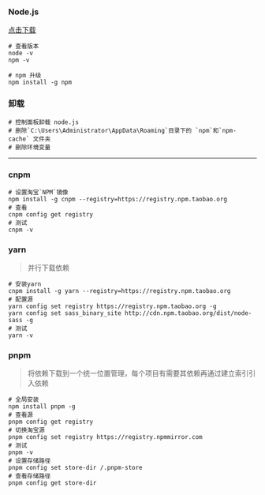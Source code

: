 ### Node.js

[点击下载](https://nodejs.org/zh-cn/download/)

```shell
# 查看版本
node -v
npm -v

# npm 升级
npm install -g npm
```

### 卸载

```
# 控制面板卸载 node.js
# 删除`C:\Users\Administrator\AppData\Roaming`目录下的 `npm`和`npm-cache` 文件夹
# 删除环境变量
```

---

### cnpm

```shell
# 设置淘宝`NPM`镜像
npm install -g cnpm --registry=https://registry.npm.taobao.org
# 查看
cnpm config get registry
# 测试
cnpm -v
```

### yarn

> 并行下载依赖

```shell
# 安装yarn
cnpm install -g yarn --registry=https://registry.npm.taobao.org
# 配置源
yarn config set registry https://registry.npm.taobao.org -g
yarn config set sass_binary_site http://cdn.npm.taobao.org/dist/node-sass -g
# 测试
yarn -v
```

### pnpm

> 将依赖下载到一个统一位置管理，每个项目有需要其依赖再通过建立索引引入依赖

```shell
# 全局安装
npm install pnpm -g
# 查看源
pnpm config get registry 
# 切换淘宝源
pnpm config set registry https://registry.npmmirror.com
# 测试
pnpm -v
# 设置存储路径
pnpm config set store-dir /.pnpm-store
# 查看存储路径
pnpm config get store-dir
```